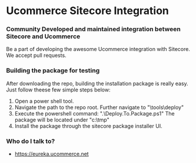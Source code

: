 # Ucommerce Sitecore Integration #

### Community Developed and maintained integration between Sitecore and Ucommerce ###
Be a part of developing the awesome Ucommerce integration with Sitecore. We accept pull requests.

### Building the package for testing ###

After downloading the repo, building the installation package is really easy. 
Just follow theese few simple steps below:

1. Open a power shell tool.
2. Navigate the path to the repo root.
	Further navigate to "\tools\deploy"
3. Execute the powershell command: ".\Deploy.To.Package.ps1"
	The package will be located under "c:\tmp"
4. Install the package through the sitecore package installer UI.

### Who do I talk to? ###

* https://eureka.ucommerce.net